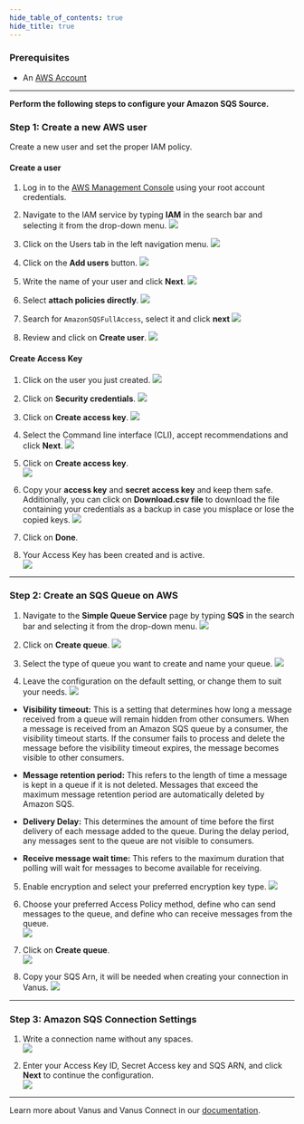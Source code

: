 ```yaml
--- 
hide_table_of_contents: true
hide_title: true
---
```


### Prerequisites

- An [AWS Account](https://aws.amazon.com)


---

**Perform the following steps to configure your Amazon SQS Source.**

### Step 1: Create a new AWS user 

Create a new user and set the proper IAM policy. 

#### Create a user 

1. Log in to the [AWS Management Console](https://aws.amazon.com/) using your root account credentials. 


2. Navigate to the IAM service by typing **IAM** in the search bar and selecting it from the drop-down menu. 
![](images/iam.png)  

3. Click on the Users tab in the left navigation menu. 
![](images/select%20users.png)  

4. Click on the **Add users** button. 
![](images/add%20users.png)  

5. Write the name of your user and click **Next**. 
![](images/name%20user.png)  

6. Select **attach policies directly**. 
![](images/attach%20policies%20directly.png)  

7. Search for `AmazonSQSFullAccess`, select it and click **next** 
![](images/permission%20policy.png)  

8. Review and click on **Create user**. 
![](images/create%20user.png)  

#### Create Access Key 

1. Click on the user you just created. 
![](images/click%20user.png)  

2. Click on **Security credentials**. 
![](images/security%20credentials.png)  

3. Click on **Create access key**. 
![](images/create%20access%20key.png)  

4. Select the Command line interface (CLI), accept recommendations and click **Next**. 
![](images/CLI%20access.png)  

5. Click on **Create access key**.  
![](images/create%20access%20key2.png)  

6. Copy your **access key** and **secret access key** and keep them safe. Additionally, you can click on **Download.csv file** to download the file containing your credentials as a backup in case you misplace or lose the copied keys. 
![](images/download%20csv.png)  

7. Click on **Done**. 

8. Your Access Key has been created and is active.  
![](images/created%20access%20key.png)  


---

### Step 2: Create an SQS Queue on AWS 

1. Navigate to the **Simple Queue Service** page by typing **SQS** in the search bar and selecting it from the drop-down menu. 
![](images/sqs%20search.png)  

2. Click on **Create queue**. 
![](images/create%20queue.png)  

3. Select the type of queue you want to create and name your queue. 
![](images/name%20q.png)  

4. Leave the configuration on the default setting, or change them to suit your needs. 
![](images/config%20settings.png)  

- **Visibility timeout:** This is a setting that determines how long a message received from a queue will remain hidden from other consumers. When a message is received from an Amazon SQS queue by a consumer, the visibility timeout starts. If the consumer fails to process and delete the message before the visibility timeout expires, the message becomes visible to other consumers. 

- **Message retention period:** This refers to the length of time a message is kept in a queue if it is not deleted. Messages that exceed the maximum message retention period are automatically deleted by Amazon SQS. 

- **Delivery Delay:** This determines the amount of time before the first delivery of each message added to the queue. During the delay period, any messages sent to the queue are not visible to consumers. 

- **Receive message wait time:** This refers to the maximum duration that polling will wait for messages to become available for receiving. 

5. Enable encryption and select your preferred encryption key type. 
![](images/encryption.png)  

6. Choose your preferred Access Policy method, define who can send messages to the queue, and define who can receive messages from the queue.  
![](images/access%20policy.png)  

7. Click on **Create queue**.  
![](images/create%20queue%20final.png)  

8. Copy your SQS Arn, it will be needed when creating your connection in Vanus. 
![](images/copy%20arn.png)  

---

### Step 3: Amazon SQS Connection Settings   

1. Write a connection name without any spaces.  
![](images/Name%20connection.png)  

2. Enter your Access Key ID, Secret Access key and SQS ARN, and click **Next** to continue the configuration.  
![](images/SQS%20source%20config.png)  

---

Learn more about Vanus and Vanus Connect in our [documentation](https://docs.vanus.ai).
